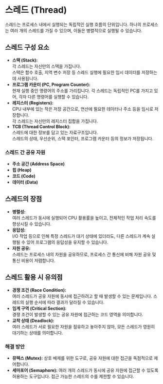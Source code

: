 # 스레드 (Thread)

스레드는 프로세스 내에서 실행되는 독립적인 실행 흐름의 단위입니다. 하나의 프로세스는 여러 개의 스레드를 가질 수 있으며, 이들은 병렬적으로 실행될 수 있습니다.

## 스레드 구성 요소

*   **스택 (Stack):**   
각 스레드는 자신만의 스택을 가집니다.   
스택은 함수 호출, 지역 변수 저장 등 스레드 실행에 필요한 임시 데이터를 저장하는 데 사용됩니다.
*   **프로그램 카운터 (PC, Program Counter):**   
현재 실행 중인 명령어의 주소를 가리킵니다. 각 스레드는 독립적인 PC를 가지고 있어, 각자 다른 명령어를 실행할 수 있습니다.
*   **레지스터 (Registers):**   
CPU 내부에 있는 작은 저장 공간으로, 연산에 필요한 데이터나 주소 등을 임시로 저장합니다.   
각 스레드는 자신만의 레지스터 집합을 가집니다.
*   **TCB (Thread Control Block):**   
스레드에 대한 정보를 담고 있는 자료구조입니다.   
스레드의 상태, 우선순위, 스택 포인터, 프로그램 카운터 등의 정보가 저장됩니다.

### 스레드 간 공유 자원

*   **주소 공간 (Address Space)** 
*   **힙 (Heap)**  
*   **코드 (Code)**   
*   **데이터 (Data)**   

## 스레드의 장점

*   **병렬성:**   
여러 스레드가 동시에 실행되어 CPU 활용률을 높이고, 전체적인 작업 처리 속도를 향상시킬 수 있습니다.
*   **응답성:**   
I/O 작업 등으로 인해 특정 스레드가 대기 상태에 있더라도, 다른 스레드가 계속 실행될 수 있어 프로그램의 응답성을 유지할 수 있습니다.
*   **자원 공유:**   
스레드는 프로세스 내의 자원을 공유하므로, 프로세스 간 통신에 비해 자원 공유 및 통신 비용이 저렴합니다.

## 스레드 활용 시 유의점

*   **경쟁 조건 (Race Condition):**   
여러 스레드가 공유 자원에 동시에 접근하려고 할 때 발생할 수 있는 문제입니다. 스레드의 실행 순서에 따라 결과가 달라질 수 있습니다.
*   **임계 구역 (Critical Section):**   
경쟁 조건이 발생할 수 있는 공유 자원에 접근하는 코드 영역을 의미합니다.
*   **교착 상태 (Deadlock):**   
여러 스레드가 서로 필요한 자원을 점유하고 놓아주지 않아, 모든 스레드가 영원히 대기하는 상태를 의미합니다.

### 해결 방안

- **뮤텍스 (Mutex):** 상호 배제를 위한 도구로, 공유 자원에 대한 접근을 독점적으로 제어합니다.
-  **세마포어 (Semaphore):** 여러 개의 스레드가 동시에 공유 자원에 접근할 수 있도록 허용하는 도구입니다. 접근 가능한 스레드의 수를 제한할 수 있습니다.

